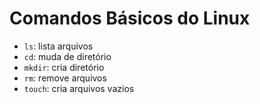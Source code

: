# Comandos Básicos do Linux

- `ls`: lista arquivos
- `cd`: muda de diretório
- `mkdir`: cria diretório
- `rm`: remove arquivos
- `touch`: cria arquivos vazios
